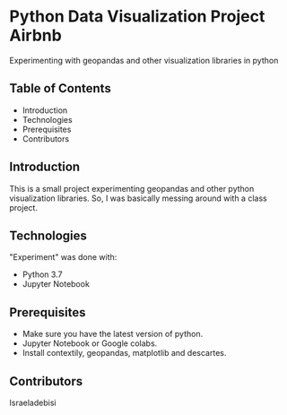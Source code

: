 # Python Data Visualization Project Airbnb
Experimenting with geopandas and other visualization libraries in python

## Table of Contents
- Introduction
- Technologies
- Prerequisites
- Contributors

## Introduction
This is a small project experimenting geopandas and other python visualization libraries.
So, I was basically messing around with a class project.

## Technologies
"Experiment" was done with:
- Python 3.7
- Jupyter Notebook

## Prerequisites
- Make sure you have the latest version of python.
- Jupyter Notebook or Google colabs.
- Install contextily, geopandas, matplotlib and descartes.

## Contributors
Israeladebisi
